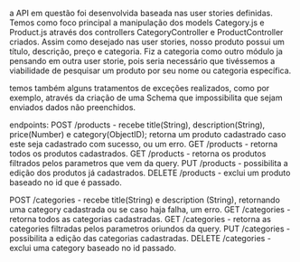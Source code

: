 a API em questão foi desenvolvida baseada nas user stories definidas.
Temos como foco principal a manipulação dos models Category.js e Product.js através dos controllers CategoryController e ProductController criados.
Assim como desejado nas user stories, nosso produto possui um título, descrição, preço e categoria. Fiz a categoria como outro módulo ja pensando
em outra user storie, pois seria necessário que tivéssemos a viabilidade de pesquisar um produto por seu nome ou categoria específica.

temos também alguns tratamentos de exceções realizados, como por exemplo, através da criação de uma Schema que impossibilita que sejam enviados dados não preenchidos.

endpoints:
POST /products - recebe title(String), description(String), price(Number) e category(ObjectID);
retorna um produto cadastrado caso este seja cadastrado com sucesso, ou um erro.
GET /products - retorna todos os produtos cadastrados.
GET /products - retorna os produtos filtrados pelos parametros que vem da query.
PUT /products - possibilita a edição dos produtos já cadastrados.
DELETE /products - exclui um produto baseado no id que é passado.

POST /categories - recebe title(String) e description (String), retornando uma category cadastrada ou se caso haja falha, um erro.
GET /categories - retorna todos as categorias cadastradas.
GET /categories - retorna as categories filtradas pelos parametros oriundos da query.
PUT /categories - possibilita a edição das categorias cadastradas.
DELETE /categories - exclui uma category baseado no id passado.
